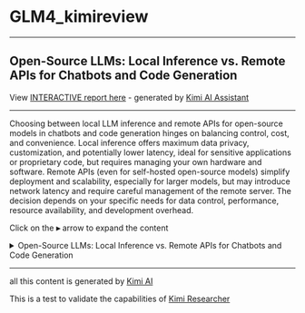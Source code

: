 # GLM4_kimireview

---
Open-Source LLMs: Local Inference vs. Remote APIs for Chatbots and Code Generation
---


View [INTERACTIVE report here](https://fabiomatricardi.github.io/GLM4_kimireview/) - generated by [Kimi AI Assistant ](https://www.kimi.com/share/d24ltbn6rtp1a5mlrfi0)

---

Choosing between local LLM inference and remote APIs for open-source models in chatbots and code generation hinges on balancing control, cost, and convenience. Local inference offers maximum data privacy, customization, and potentially lower latency, ideal for sensitive applications or proprietary code, but requires managing your own hardware and software. Remote APIs (even for self-hosted open-source models) simplify deployment and scalability, especially for larger models, but may introduce network latency and require careful management of the remote server. The decision depends on your specific needs for data control, performance, resource availability, and development overhead.

Click on the **▸** arrow to expand the content

<details>

  <summary>Open-Source LLMs: Local Inference vs. Remote APIs for Chatbots and Code Generation</summary>

### 1. Introduction: The Evolving Landscape of LLM Deployment
#### 1.1 The Rise of Open-Source LLMs in Chatbots and Code Generation
In recent years, the field of artificial intelligence has been significantly reshaped by the advancements in Large Language Models (LLMs). These sophisticated models have transitioned from research novelties to foundational components powering a wide array of applications across diverse industries. Among the most impactful and rapidly adopted use cases are chatbots and code generation. Modern chatbots, leveraging the capabilities of LLMs, now offer highly sophisticated and nuanced conversational experiences, far surpassing earlier rule-based systems. This evolution has led to enhanced customer service, improved user engagement, and more efficient information retrieval. Concurrently, in the domain of software development, LLMs are revolutionizing code generation. They assist developers by automating parts of the coding process, suggesting code snippets, and even generating entire functions, thereby accelerating development cycles and reducing the potential for human error. The availability of open-source LLMs has been a key driver in this transformation, democratizing access to these powerful tools and enabling a broader range of organizations and individual developers to innovate and integrate AI into their workflows. 

This accessibility fosters a vibrant ecosystem of experimentation and customization, pushing the boundaries of what's possible with AI-driven text and code generation. The open nature of these models allows users to inspect, modify, and extend model architectures, weights, and training methodologies, providing a level of transparency and control crucial for applications requiring tailored solutions.


#### 1.2 Key Decision: Local Inference or Remote API Calls?
As organizations and developers increasingly seek to harness the power of LLMs for applications like chatbots and code generation, a critical strategic decision emerges: whether to implement local LLM inference or to utilize remote API calls to external AI providers. This choice is not merely a technical implementation detail but a fundamental aspect of the overall AI strategy, with significant implications for performance, cost, data governance, and control. Local inference involves deploying and running the LLM on an organization's own infrastructure, be it on-premises servers or private cloud instances. This approach offers maximum control over the model, its environment, and the data it processes. Conversely, remote API calls involve sending requests to LLMs hosted and managed by third-party providers. This method abstracts away the complexities of infrastructure management and model maintenance, offering access to potentially more powerful or specialized models. This article will focus exclusively on the context of open-source LLMs, which provide a unique advantage: users retain full control over the model weights and system prompts. This level of control is paramount for applications requiring deep customization, stringent data privacy, or specific operational constraints. We will delve into the specific use cases of chatbots and code generation, providing a comprehensive analysis of when and how to effectively employ local inference versus remote APIs, supported by practical code snippets and a detailed recap of prominent open-source models and their characteristics.


### 2. Chatbots: Strategic Choices for Deployment
#### 2.1 Advantages of Local LLM Inference for Chatbots
Deploying chatbots using local LLM inference presents a compelling set of advantages, particularly for organizations prioritizing control, performance, and data sovereignty. One of the most significant benefits is the complete control over the AI model and its operational environment. This includes the ability to meticulously tailor system prompts, fine-tune the model on proprietary datasets to better reflect organizational knowledge or brand voice, and seamlessly integrate domain-specific knowledge bases. Such customization allows for the creation of highly unique and effective user experiences that are deeply aligned with specific business objectives and customer expectations. For instance, a financial institution could fine-tune a local LLM to understand complex financial products and adhere to strict compliance guidelines in its responses, something that might be challenging with a generic remote model.

Secondly, local inference inherently eliminates the dependency on external network connections. This directly translates to reduced latency and consistently faster response times, which are critical for delivering seamless, real-time conversational experiences. Users interacting with chatbots often expect immediate, fluid interactions, and any perceptible delay can lead to frustration and a diminished user experience. By processing requests on-premises or within a controlled private cloud, organizations can ensure minimal delay, contributing to higher user satisfaction and engagement. This is especially vital for high-traffic customer service portals or interactive applications where speed is of the essence.

Thirdly, and often paramount for many industries, local inference enhances data privacy and security. When data is processed locally, it remains within the organization's own infrastructure, significantly reducing the risk of exposure associated with transmitting sensitive information over the internet to third-party servers. This is a crucial consideration for industries handling personally identifiable information (PII), financial data, health records, or any other form of confidential data, as it helps ensure compliance with stringent data protection regulations like GDPR, HIPAA, or CCPA. For example, the ChatGLM2-6B model, an open-source bilingual dialogue language model developed by Moonshot AI , is specifically designed to support local deployment. This enables enterprises to host the model on their own servers, thereby maintaining full control over all interactions and ensuring that sensitive customer data never leaves their secure environment. The ability to manage data internally provides peace of mind and a stronger foundation for trust with customers and stakeholders.

</details>

---

all this content is generated by [Kimi AI](https://www.kimi.com/chat)

This is a test to validate the capabilities of [Kimi Researcher](https://www.kimi.com/share/d24ltbn6rtp1a5mlrfi0)
